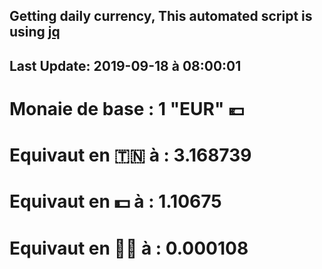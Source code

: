 ## Getting daily currency, This automated script is using [jq](https://stedolan.github.io/jq/)
## Last Update:  2019-09-18 à 08:00:01
 # Monaie de base : 1 "EUR" 💶 
 # Equivaut en 🇹🇳 à :  3.168739 
 # Equivaut en 💵 à : 1.10675
 # Equivaut en 🐱‍💻 à :  0.000108
